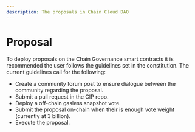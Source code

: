 ```yaml
---
description: The proposals in Chain Cloud DAO
---
```


# Proposal

To deploy proposals on the Chain Governance smart contracts it is recommended the user follows the guidelines set in the constitution. The current guidelines call for the following:&#x20;

* Create a community forum post to ensure dialogue between the community regarding the proposal.
* Submit a pull request in the CIP repo.
* Deploy a off-chain gasless snapshot vote.
* Submit the proposal on-chain when their is enough vote weight (currently at 3 billion).
* Execute the proposal.